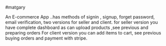 #matgary

An E-commerce App ..has methods of signin , signup, forget password, email verification, two versions for seller and client.
for seller version you have complete dashboard as  can upload products ,see previous and preparing orders
For client version you can add items to cart, see previous buying orders and payment with stripe.  
